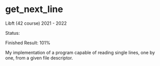 # get_next_line

Libft (42 course) 2021 - 2022

Status: 

Finished Result: 101%

My implementation of a program capable of reading single lines, one by one, from a given file descriptor.
